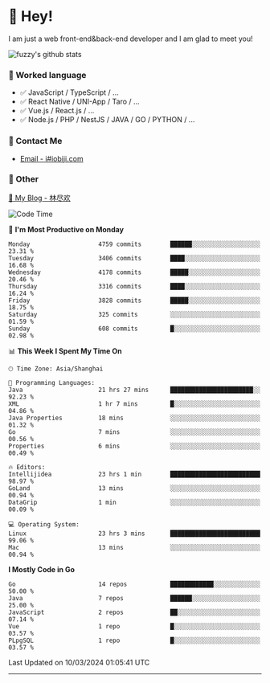 # 👋 Hey!

I am just a web front-end&back-end developer and I am glad to meet you!

![fuzzy's github stats](https://github-readme-stats.vercel.app/api?username=JaydenForYou&&show_icons=true&&title_color=1abc9c&&icon_color=1abc9c)


### 📝 Worked language

- ✅ JavaScript / TypeScript / ...
- ✅ React Native / UNI-App / Taro / ...
- ✅ Vue.js / React.js / ...
- ✅ Node.js / PHP / NestJS / JAVA / GO / PYTHON / ...

### 📮 Contact Me

- [Email - i#iobiji.com](mailto:i@iobiji.com)


### 🤪 Other

[📌 My Blog - 林尽欢](https://iobiji.com)

<!--START_SECTION:waka-->
![Code Time](http://img.shields.io/badge/Code%20Time-297%20hrs%2047%20mins-blue)

📅 **I'm Most Productive on Monday** 

```text
Monday                   4759 commits        ██████░░░░░░░░░░░░░░░░░░░   23.31 % 
Tuesday                  3406 commits        ████░░░░░░░░░░░░░░░░░░░░░   16.68 % 
Wednesday                4178 commits        █████░░░░░░░░░░░░░░░░░░░░   20.46 % 
Thursday                 3316 commits        ████░░░░░░░░░░░░░░░░░░░░░   16.24 % 
Friday                   3828 commits        █████░░░░░░░░░░░░░░░░░░░░   18.75 % 
Saturday                 325 commits         ░░░░░░░░░░░░░░░░░░░░░░░░░   01.59 % 
Sunday                   608 commits         █░░░░░░░░░░░░░░░░░░░░░░░░   02.98 % 
```


📊 **This Week I Spent My Time On** 

```text
🕑︎ Time Zone: Asia/Shanghai

💬 Programming Languages: 
Java                     21 hrs 27 mins      ███████████████████████░░   92.23 % 
XML                      1 hr 7 mins         █░░░░░░░░░░░░░░░░░░░░░░░░   04.86 % 
Java Properties          18 mins             ░░░░░░░░░░░░░░░░░░░░░░░░░   01.32 % 
Go                       7 mins              ░░░░░░░░░░░░░░░░░░░░░░░░░   00.56 % 
Properties               6 mins              ░░░░░░░░░░░░░░░░░░░░░░░░░   00.49 % 

🔥 Editors: 
Intellijidea             23 hrs 1 min        █████████████████████████   98.97 % 
GoLand                   13 mins             ░░░░░░░░░░░░░░░░░░░░░░░░░   00.94 % 
DataGrip                 1 min               ░░░░░░░░░░░░░░░░░░░░░░░░░   00.09 % 

💻 Operating System: 
Linux                    23 hrs 3 mins       █████████████████████████   99.06 % 
Mac                      13 mins             ░░░░░░░░░░░░░░░░░░░░░░░░░   00.94 % 
```

**I Mostly Code in Go** 

```text
Go                       14 repos            ████████████░░░░░░░░░░░░░   50.00 % 
Java                     7 repos             ██████░░░░░░░░░░░░░░░░░░░   25.00 % 
JavaScript               2 repos             ██░░░░░░░░░░░░░░░░░░░░░░░   07.14 % 
Vue                      1 repo              █░░░░░░░░░░░░░░░░░░░░░░░░   03.57 % 
PLpgSQL                  1 repo              █░░░░░░░░░░░░░░░░░░░░░░░░   03.57 % 
```




 Last Updated on 10/03/2024 01:05:41 UTC
<!--END_SECTION:waka-->
---
